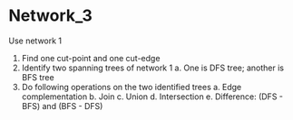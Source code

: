 # Network_3
Use network 1 
1. Find one cut-point and one cut-edge
2. Identify two spanning trees of network 1
  a. One is DFS tree; another is BFS tree
3. Do following operations on the two identified trees
  a. Edge complementation
  b. Join
  c. Union
  d. Intersection
  e. Difference: (DFS - BFS) and (BFS - DFS)
